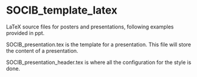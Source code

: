 # SOCIB_template_latex
LaTeX source files for posters and presentations, following examples provided in ppt.

SOCIB_presentation.tex is the template for a presentation. This file will store the content of a presentation.

SOCIB_presentation_header.tex is where all the configuration for the style is done.
